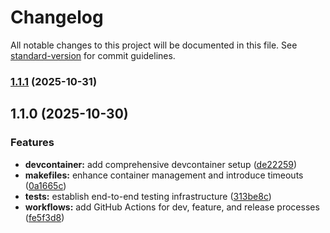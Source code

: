 # Changelog

All notable changes to this project will be documented in this file. See [standard-version](https://github.com/conventional-changelog/standard-version) for commit guidelines.

### [1.1.1](https://github.com/vegito-app/example-application/compare/v1.1.0...v1.1.1) (2025-10-31)

## 1.1.0 (2025-10-30)


### Features

* **devcontainer:** add comprehensive devcontainer setup ([de22259](https://github.com/vegito-app/example-application/commit/de22259dff954cbd2f80e839c1ce5f5104b8d948))
* **makefiles:** enhance container management and introduce timeouts ([0a1665c](https://github.com/vegito-app/example-application/commit/0a1665c29f55ced3e99bac89734ccb19bd36fe60))
* **tests:** establish end-to-end testing infrastructure ([313be8c](https://github.com/vegito-app/example-application/commit/313be8c4a42cd869aa883a712e3576b5f62843ad))
* **workflows:** add GitHub Actions for dev, feature, and release processes ([fe5f3d8](https://github.com/vegito-app/example-application/commit/fe5f3d86d58e84241c0f607904ef78e999e0d033))
